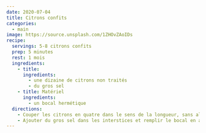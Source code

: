 ```yaml
---
date: 2020-07-04
title: Citrons confits
categories:
  - main
image: https://source.unsplash.com/1ZHOvZAoIDs
recipe:
  servings: 5-8 citrons confits
  prep: 5 minutes
  rest: 1 mois
  ingredients:
    - title:
      ingredients:
        - une dizaine de citrons non traités
        - du gros sel
    - title: Matériel
      ingredients:
        - un bocal hermétique
  directions:
    - Couper les citrons en quatre dans le sens de la longueur, sans aller jusqu'au bout pour que les quartiers tiennent ensemble.
    - Ajouter du gros sel dans les interstices et remplir le bocal en appuyant bien les citrons pour limiter au maximum les interstices.
---
```

